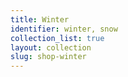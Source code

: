 ```yaml
---
title: Winter
identifier: winter, snow
collection_list: true
layout: collection
slug: shop-winter
---
```

